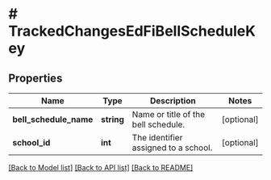# # TrackedChangesEdFiBellScheduleKey

## Properties

Name | Type | Description | Notes
------------ | ------------- | ------------- | -------------
**bell_schedule_name** | **string** | Name or title of the bell schedule. | [optional]
**school_id** | **int** | The identifier assigned to a school. | [optional]

[[Back to Model list]](../../README.md#models) [[Back to API list]](../../README.md#endpoints) [[Back to README]](../../README.md)

